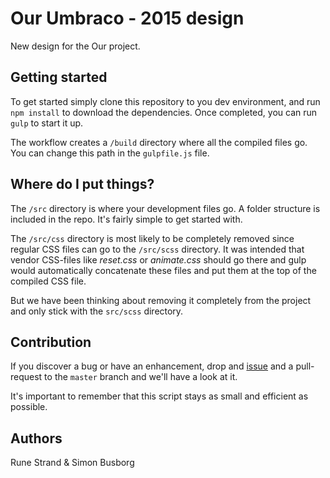 # Our Umbraco - 2015 design

New design for the Our project.


## Getting started

To get started simply clone this repository to you dev environment, and run `npm install` to download the dependencies. Once completed, you can run `gulp` to start it up.

The workflow creates a `/build` directory where all the compiled files go.
You can change this path in the `gulpfile.js` file.


## Where do I put things?

The `/src` directory is where your development files go. A folder structure is included in the repo. It's fairly simple to get started with.

The `/src/css` directory is most likely to be completely removed since regular CSS files can go to the `/src/scss` directory. It was intended that vendor CSS-files like *reset.css* or *animate.css* should go there and gulp would automatically concatenate these files and put them at the top of the compiled CSS file.

But we have been thinking about removing it completely from the project and only stick with the `src/scss` directory.


## Contribution

If you discover a bug or have an enhancement, drop and [issue](http://issues.umbraco.org/issues) and a pull-request to the `master` branch and we'll have a look at it.

It's important to remember that this script stays as small and efficient as possible.


## Authors

Rune Strand & Simon Busborg


